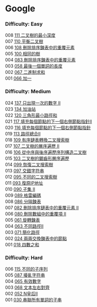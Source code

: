 # Google

### Difficulty: Easy

008 [111 二叉樹的最小深度](./Google/111.md)  
007 [110 平衡二叉樹](./Google/110.md)  
006 [108 刪除排序鍊表中的重覆元素](./Google/108.md)  
005 [100 相同的樹](./Google/100.md)  
004 [083 刪除排序鍊表中的重覆元素](./Google/083.md)  
003 [058 最後一個單詞的長度](./Google/058.md)  
002 [067 二進制求和](./Google/067.md)  
001 [066 加一](./Google/066.md)  

### Difficulty: Medium

024 [137 只出現一次的數字 II](./Google/137.md)  
023 [134 加油站](./Google/134.md)  
022 [120 三角形最小路徑和](./Google/120.md)  
021 [117 填充每個節點的下一個右側節點指針II](./Google/117.md)  
020 [116 填充每個節點的下一個右側節點指針](./Google/116.md)  
019 [113 路徑總合II](./Google/113.md)  
018 [109 有序鏈表轉換二叉搜索樹](./Google/109.md)  
017 [107 二叉樹的層序遍歷 II](./Google/107.md)  
016 [106 從中序與後序遍歷序列構造二叉樹](./Google/106.md)  
015 [103 二叉樹的鋸齒形層序遍歷](./Google/103.md)  
014 [099 恢復二叉搜索樹](./Google/099.md)  
013 [097 交錯字符串](./Google/097.md)  
012 [095 不同的二叉搜索樹](./Google/095.md)  
011 [093 復原IP地址](./Google/093.md)  
010 [090 子集 II](./Google/090.md)  
009 [089 格雷編碼](./Google/089.md)  
008 [086 分隔鍊表](./Google/086.md)  
007 [082 刪除排序鏈表中的重覆元素 II](./Google/082.md)  
006 [080 刪除數組中的重覆項 II](./Google/080.md)  
005 [061 旋轉鍊表](./Google/061.md)  
004 [063 不同路徑II](./Google/063.md)  
003 [071 簡化路徑](./Google/071.md)  
002 [024 兩兩交換鍊表中的節點](./Google/024.md)  
001 [018 四數之和](./Google/018.md)  

### Difficulty: Hard

006 [115 不同的子序列](./Google/115.md)  
005 [087 擾亂字符串](./Google/087.md)  
004 [065 有效數字](./Google/065.md)  
003 [068 文本左右對齊](./Google/068.md)  
002 [052 N皇后II](./Google/052.md)  
001 [030 串聯所有單詞的子串](./Google/030.md)  
